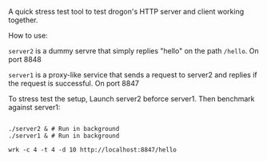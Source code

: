 A quick stress test tool to test drogon's HTTP server and client working together.

How to use:

`server2` is a dummy servre that simply replies "hello" on the path `/hello`. On port 8848

`server1` is a proxy-like service that sends a request to server2 and replies if the request is successful. On port 8847

To stress test the setup, Launch server2 beforce server1. Then benchmark against server1:

```

./server2 & # Run in background
./server1 & # Run in background

wrk -c 4 -t 4 -d 10 http://localhost:8847/hello
```
